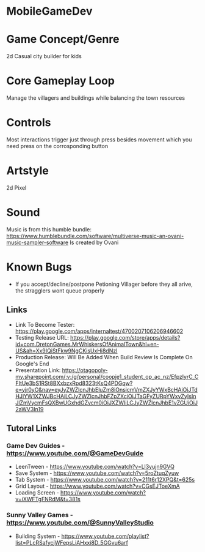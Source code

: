 # MobileGameDev
# Game Concept/Genre
2d Casual city builder for kids

# Core Gameplay Loop
Manage the villagers and buildings while balancing the town resources

# Controls
Most interactions trigger just through press besides movement which you need press on the corrosponding button

# Artstyle
2d Pixel

# Sound 
Music is from this humble bundle: https://www.humblebundle.com/software/multiverse-music-an-ovani-music-sampler-software
Is created by Ovani

# Known Bugs
- If you accept/decline/postpone Petioning Villager before they all arive, the stragglers wont queue properly

## Links
- Link To Become Tester: https://play.google.com/apps/internaltest/4700207106206946602
- Testing Release URL: https://play.google.com/store/apps/details?id=com.DretonGames.MrWhiskersOfAnimalTown&hl=en-US&ah=Xx9IQiStFkw9NgCKisUxHi8dNzI
- Production Release: Will Be Added When Build Review Is Complete On Google's End
- Presentation Link: https://otagopoly-my.sharepoint.com/:v:/g/personal/coopje1_student_op_ac_nz/EfpzlyrC_CFItUe3bS1RSt8BXxbzxRpd8323tKsQ4PDGqw?e=yjr0yO&nav=eyJyZWZlcnJhbEluZm8iOnsicmVmZXJyYWxBcHAiOiJTdHJlYW1XZWJBcHAiLCJyZWZlcnJhbFZpZXciOiJTaGFyZURpYWxvZyIsInJlZmVycmFsQXBwUGxhdGZvcm0iOiJXZWIiLCJyZWZlcnJhbE1vZGUiOiJ2aWV3In19

## Tutoral Links
### Game Dev Guides - https://www.youtube.com/@GameDevGuide
- LeenTween - https://www.youtube.com/watch?v=Ll3yujn9GVQ
- Save System - https://www.youtube.com/watch?v=5roZtuqZyuw
- Tab System - https://www.youtube.com/watch?v=211t6r12XPQ&t=625s
- Grid Layout - https://www.youtube.com/watch?v=CGsEJToeXmA
- Loading Screen - https://www.youtube.com/watch?v=iXWFTgFNRdM&t=381s
### Sunny Valley Games - https://www.youtube.com/@SunnyValleyStudio
- Building System - https://www.youtube.com/playlist?list=PLcRSafycjWFepsLiAHxxi8D_5GGvu6arf
